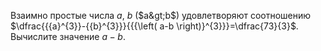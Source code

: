 Взаимно простые числа $a,~b$ ($a&gt;b$) удовлетворяют соотношению 
$\dfrac{{{a}^{3}}-{{b}^{3}}}{{{\left( a-b \right)}^{3}}}=\dfrac{73}{3}$. Вычислите значение $a-b$.